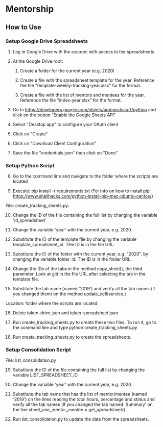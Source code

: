 # Mentorship

## How to Use

### Setup Google Drive Spreadsheets

1. Log in Google Drive with the account with access to the spreadsheets

2. At the Google Drive root: 

   1. Create a folder for the current year (e.g. 2020)

   2. Create a file with the spreadsheet template for the year. Reference the file "template-weekly-tracking-year.xlsx" for the format.
   
   3. Create a file with the list of mentors and mentees for the year. Reference the file "index-year.xlsx" for the format.

3. Go to https://developers.google.com/sheets/api/quickstart/python and click on the button "Enable the Google Sheets API" 

4. Select "Desktop app" to configure your OAuth client

5. Click on "Create"

6. Click on "Download Client Configuration"

7. Save the file "credentials.json" then click on "Done"

### Setup Python Script

8. Go to the command line and navigate to the folder where the scripts are located

9. Execute: pip install -r requirements.txt  (For info on how to install pip: https://www.shellhacks.com/python-install-pip-mac-ubuntu-centos/)

File: create_tracking_sheets.py: 

10. Change the ID of the file containing the full list by changing the variable 'id_spreadsheet' 

11. Change the variable 'year' with the current year, e.g. 2020. 

12. Substitute the ID of the template file by changing the variable template_spreadsheet_id. THe ID is in the file URL. 

13. Substitute the ID of the folder with the current year, e.g. "2020", by changing the variable folder_id. The ID is in the folder URL.

14. Change the IDs of the tabs in the method copy_sheet(), the third parameter. Look at gid in the file URL after selecting the tab in the template file.

15. Substitute the tab name (named '2019') and verify all the tab names (if you changed them) on the method update_cell(service,)

Location: folder where the scripts are located

16. Delete token-drive.json and token-spreadsheet.json

17. Run create_tracking_sheets.py to create these two files. To run it, go to the command line and type python create_tracking_sheets.py 

18. Run create_tracking_sheets.py to create the spreadsheets.

### Setup Consolidation Script

File: list_consolidation.py

19. Substitute the ID of the file containing the full list by changing the variable LIST_SPREADSHEET_ID 
 
20. Change the variable 'year' with the current year, e.g. 2020. 
 
21. Substitute the tab name that has the list of mentor/mentee (named '2019') on the lines reading the total hours, percentage and status and verify all the tab names (if you changed the tab named 'Summary' on the line sheet_one_mentor_mentee = get_spreadsheet()

22. Run list_consolidation.py to update the data from the spreadsheets.
